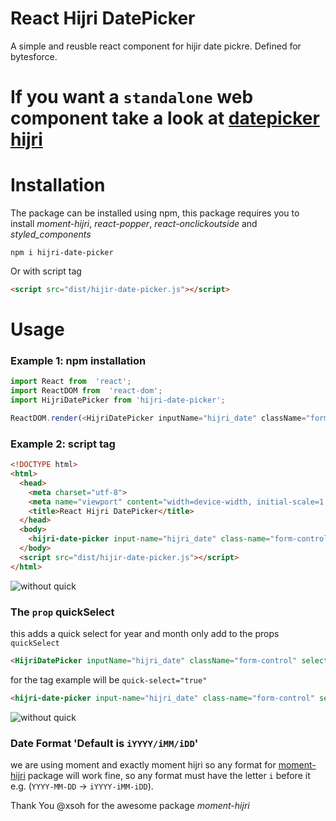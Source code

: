 # React Hijri DatePicker
A simple and reusble react component for hijir date pickre. Defined for bytesforce.

# If you want a `standalone` web component take a look at [datepicker hijri](https://github.com/abublihi/datepicker-hijri)

# Installation
The package can be installed using npm, this package requires you to install *moment-hijri*, *react-popper*, *react-onclickoutside* and *styled_components*
```
npm i hijri-date-picker
```
Or with script tag
```html
<script src="dist/hijir-date-picker.js"></script>
```
# Usage
### Example 1: npm installation
```javascript
import React from  'react';
import ReactDOM from  'react-dom';
import HijriDatePicker from 'hijri-date-picker';

ReactDOM.render(<HijriDatePicker inputName="hijri_date" className="form-control" selectedDate="1439/08/02" dateFormat="iYYYY/iMM/iDD" />, document.getElementById('root'));

```
### Example 2: script tag
```html
<!DOCTYPE html>
<html>
  <head>
    <meta charset="utf-8">
    <meta name="viewport" content="width=device-width, initial-scale=1, shrink-to-fit=no">
    <title>React Hijri DatePicker</title>
  </head>
  <body>
    <hijri-date-picker input-name="hijri_date" class-name="form-control" selected-date="1439/08/02" date-format="iYYYY/iMM/iDD"></hijri-date-picker>
  </body>
  <script src="dist/hijir-date-picker.js"></script>
</html>
```
 
![without quick](https://image.ibb.co/nmvSAA/hijri-date-picker-no-Quick-Select.png "without quick")

### The `prop`  quickSelect
this adds a quick select for year and month only add to the props `quickSelect`

```Html
<HijriDatePicker inputName="hijri_date" className="form-control" selectedDate="1439/08/02" dateFormat="iMM/iYYYY/iDD" quickSelect/>
```

for the tag example will be `quick-select="true"`
```Html
<hijri-date-picker input-name="hijri_date" class-name="form-control" selected-date="1439/08/02" date-format="iMM/iYYYY/iDD" quick-select="true"></hijri-date-picker>
```

![without quick](https://image.ibb.co/m9tEqA/hijri-date-picker-with-Quick-Select.png "with quick")


### Date Format 'Default is `iYYYY/iMM/iDD`'
we are using moment and exactly moment hijri so any format for [moment-hijri](https://github.com/xsoh/moment-hijri) package will work fine, so any format must have the letter `i` before it e.g. (`YYYY-MM-DD` -> `iYYYY-iMM-iDD`).

Thank You @xsoh for the awesome package *moment-hijri* 
